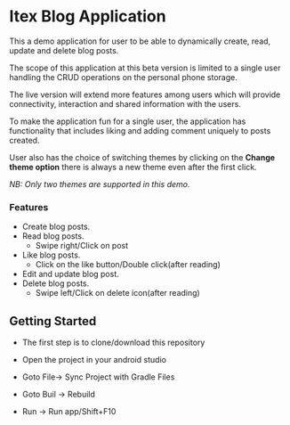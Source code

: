 
# Itex Blog Application

This a demo application for user to be able to dynamically create, read, update and delete blog posts.

The scope of this application at this beta version is limited to a single user handling the CRUD operations on the personal phone storage.

The live version will extend more features among users which will provide connectivity, interaction and shared information with the users.

To make the application fun for a single user, the application has functionality that includes liking and adding comment uniquely to posts created. 

User also has the choice of switching themes by clicking on the **Change theme option** there is always a new theme even after the first click.

*NB: Only two themes are supported in this demo.*

### Features
- Create blog posts.
- Read blog posts.
    - Swipe right/Click on post
- Like blog posts.
    - Click on the like button/Double click(after reading)
- Edit and update blog post.
- Delete blog posts.
    - Swipe left/Click on delete icon(after reading)

## Getting Started

- The first step is to clone/download this repository

- Open the project in your android studio

- Goto File-> Sync Project with Gradle Files

- Goto Buil -> Rebuild

- Run -> Run app/Shift+F10


